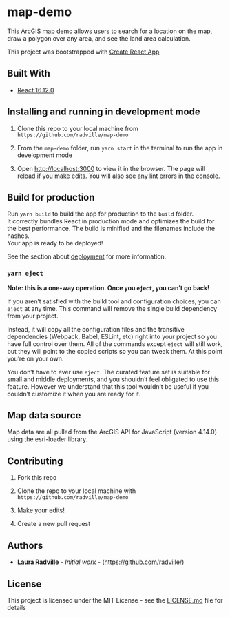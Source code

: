 # map-demo

This ArcGIS map demo allows users to search for a location on the map, draw a polygon over any area, and see the land area calculation.

This project was bootstrapped with [Create React App](https://github.com/facebook/create-react-app)


## Built With

* [React 16.12.0](https://reactjs.org/)


## Installing and running in development mode

1. Clone this repo to your local machine from `https://github.com/radville/map-demo` 

2. From the `map-demo` folder, run `yarn start` in the terminal to run the app in development mode

3. Open [http://localhost:3000](http://localhost:3000) to view it in the browser. The page will reload if you make edits. You will also see any lint errors in the console.


## Build for production

Run `yarn build` to build the app for production to the `build` folder.<br />
It correctly bundles React in production mode and optimizes the build for the best performance.
The build is minified and the filenames include the hashes.<br />
Your app is ready to be deployed!

See the section about [deployment](https://facebook.github.io/create-react-app/docs/deployment) for more information.

### `yarn eject`

**Note: this is a one-way operation. Once you `eject`, you can’t go back!**

If you aren’t satisfied with the build tool and configuration choices, you can `eject` at any time. This command will remove the single build dependency from your project.

Instead, it will copy all the configuration files and the transitive dependencies (Webpack, Babel, ESLint, etc) right into your project so you have full control over them. All of the commands except `eject` will still work, but they will point to the copied scripts so you can tweak them. At this point you’re on your own.

You don’t have to ever use `eject`. The curated feature set is suitable for small and middle deployments, and you shouldn’t feel obligated to use this feature. However we understand that this tool wouldn’t be useful if you couldn’t customize it when you are ready for it.


## Map data source
Map data are all pulled from the ArcGIS API for JavaScript (version 4.14.0) using the esri-loader library.

## Contributing

1. Fork this repo

2. Clone the repo to your local machine with `https://github.com/radville/map-demo`

3. Make your edits!

4. Create a new pull request


## Authors

* **Laura Radville** - *Initial work* - (https://github.com/radville/)


## License

This project is licensed under the MIT License - see the [LICENSE.md](LICENSE.md) file for details